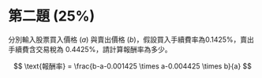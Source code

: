 # 第二題 (25%)

分別輸入股票買入價格 ($a$) 與賣出價格 ($b$)，假設買入手續費率為$0.1425\%$，賣出手續費含交易稅為 $0.4425\%$，請計算報酬率為多少。

$$
\text{報酬率} = \frac{b-a-0.001425 \times a-0.004425 \times b}{a}
$$
